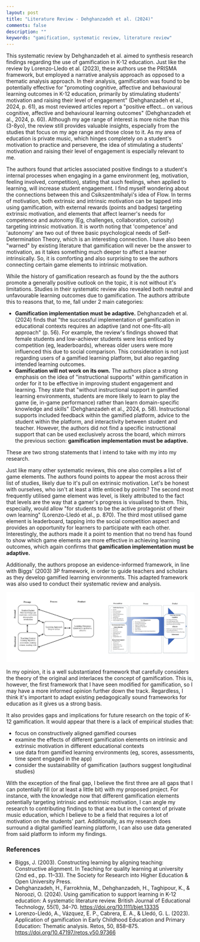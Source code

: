 ```yaml
---
layout: post
title: "Literature Review - Dehghanzadeh et al. (2024)"
comments: false
description: ""
keywords: "gamification, systematic review, literature review"
---
```


This systematic review by Dehghanzadeh et al. aimed to synthesis research findings regarding the use of gamification in K-12 education. Just like the review by Lorenzo-Lledo et al. (2023), these authors use the PRISMA framework, but employed a narrative analysis approach as opposed to a thematic analysis approach. In their analysis, gamification was found to be potentially effective for "promoting cognitive, affective and behavioural learning outcomes in K-12 education, primarily by stimulating students' motivation and raising their level of engagement" (Dehghanzadeh et al., 2024, p. 61), as most reviewed articles report a "positive effect... on various cognitive, affective and behavioural learning outcomes" (Dehghanzadeh et al., 2024, p. 60). Although my age range of interest is more niche than this (3-8yo), the review still provides valuable insights, especially from the studies that focus on my age range and those close to it. As my area of education is private music, which hinges completely on a student's motivation to practice and persevere, the idea of stimulating a students' motivation and raising their level of engagement is especially relevant to me.

The authors found that articles associated positive findings to a student's internal processes when engaging in a game environment (eg, motivation, feeling involved, competition), stating that such feelings, when applied to learning, will increase student engagement. I find myself wondering about the connections between this and Csikszentmihalyi's idea of Flow. In terms of motivation, both extrinsic and intrinsic motivation can be tapped into using gamification, with external rewards (points and badges) targeting extrinsic motivation, and elements that affect learner's needs for competence and autonomy (Eg, challenges, collaboration, curiosity) targeting intrinsic motivation. It is worth noting that 'competence' and 'autonomy' are two out of three basic psychological needs of Self-Determination Theory, which is an interesting connection. I have also been "warned" by existing literature that gamification will never be the answer to motivation, as it takes something much deeper to affect a learner intrinsically. So, it is comforting and also surprising to see the authors connecting certain game elements to intrinsic motivation. 

While the history of gamification research as found by the the authors promote a generally positive outlook on the topic, it is not without it's limitations. Studies in their systematic review also revealed both neutral and unfavourable learning outcomes due to gamification. The authors attribute this to reasons that, to me, fall under 2 main categories:
- **Gamification implementation must be adaptive.** Dehghanzadeh et al. (2024) finds that "the successful implementation of gamification in educational contexts requires an adaptive (and not one-fits-all) approach" (p. 56). For example, the review's findings showed that female students and low-achiever students were less enticed by competition (eg, leaderboards), whereas older users were more influenced this due to social comparison. This consideration is not just regarding users of a gamified learning platform, but also regarding intended learning outcomes.
- **Gamification will not work on its own.** The authors place a strong emphasis on the idea of "instructional supports" within gamification in order for it to be effective in improving student engagement and learning. They state that "without instructional support in gamified learning environments, students are more likely to learn to play the game (ie, in-game performance) rather than learn domain-specific knowledge and skills" (Dehghanzadeh et al., 2024, p. 58). Instructional supports included feedback within the gamified platform, advice to the student within the platform, and interactivity between student and teacher. However, the authors did not find a specific instructional support that can be used exclusively across the board, which mirrors the previous section: **gamification implementation must be adaptive.**

These are two strong statements that I intend to take with my into my research.

Just like many other systematic reviews, this one also compiles a list of game elements. The authors found points to appear the most across their list of studies, likely due to it's pull on extrinsic motivation. Let's be honest with ourselves, who isn't at least a little enticed by points? The second most frequently utilised game element was level, is likely attributed to the fact that levels are the way that a gamer's progress is visualised to them. This, especially, would allow "for students to be the active protagonist of their own learning" (Lorenzo-Lledó et al., p. 870). The third most utilised game element is leaderboard, tapping into the social competition aspect and provides an opportunity for learners to participate with each other. Interestingly, the authors made it a point to mention that no trend has found to show which game elements are more effective in achieving learning outcomes, which again confirms that **gamification implementation must be adaptive.**

Additionally, the authors propose an evidence-informed framework, in line with Biggs' (2003) 3P framework, in order to guide teachers and scholars as they develop gamified learning environments. This adapted framework was also used to conduct their systematic review and analysis.

![3P adapation](/assets/images/class3P_adaptation.jpg)

In my opinion, it is a well substantiated framework that carefully considers the theory of the original and interlaces the concept of gamification. This is, however, the first framework that I have seen modified for gamification, so I may have a more informed opinion further down the track. Regardless, I think it's important to adapt existing pedagogically sound frameworks for education as it gives us a strong basis.

It also provides gaps and implications for future research on the topic of K-12 gamification. It would appear that there is a lack of empirical studies that:
- focus on constructively aligned gamified courses
- examine the effects of different gamification elements on intrinsic and extrinsic motivation in different educational contexts
- use data from gamified learning environments (eg, scores, assessments, time spent engaged in the app)
- consider the sustainability of gamification (authors suggest longitudinal studies)

With the exception of the final gap, I believe the first three are all gaps that I can potentially fill (or at least a little bit) with my proposed project. For instance, with the knowledge now that different gamification elements potentially targeting intrinsic and extrinsic motivation, I can angle my research to contributing findings to that area but in the context of private music education, which I believe to be a field that requires a lot of motivation on the students' part. Additionally, as my research does surround a digital gamified learning platform, I can also use data generated from said platform to inform my findings. 


### References
- Biggs, J. (2003). Constructing learning by aligning teaching: Constructive alignment. In Teaching for quality learning at university (2nd ed., pp. 11–33). The Society for Research into Higher Education & Open University Press.
- Dehghanzadeh, H., Farrokhnia, M., Dehghanzadeh, H., Taghipour, K., & Noroozi, O. (2024). Using gamification to support learning in K-12 education: A systematic literature review. British Journal of Educational Technology, 55(1), 34–70. https://doi.org/10.1111/bjet.13335
- Lorenzo-Lledó, A., Vázquez, E. P., Cabrera, E. A., & Lledó, G. L. (2023). Application of gamification in Early Childhood Education and Primary Education: Thematic analysis. Retos, 50, 858–875. https://doi.org/10.47197/retos.v50.97366
